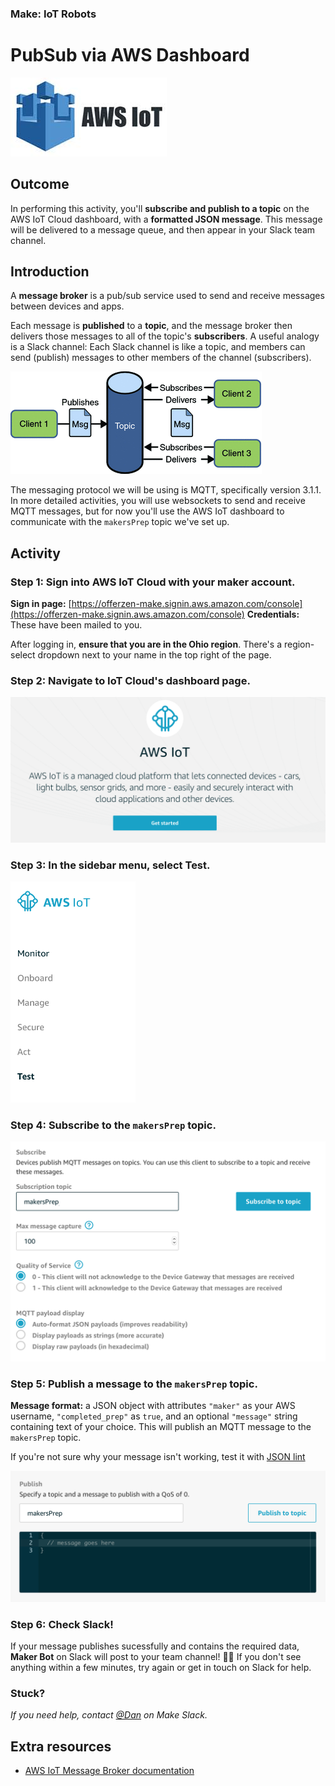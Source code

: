 ### Make: IoT Robots
# PubSub via AWS Dashboard

![AWS IoT logo](/images/aws-iot-logo.jpg)

## Outcome

In performing this activity, you'll __subscribe and publish to a topic__ on the AWS IoT Cloud dashboard, with a __formatted JSON message__. This message will be delivered to a message queue, and then appear in your Slack team channel.

## Introduction

A **message broker** is a pub/sub service used to send and receive messages between devices and apps.

Each message is **published** to a **topic**, and the message broker then delivers those messages to all of the topic's **subscribers**. A useful analogy is a Slack channel: Each Slack channel is like a topic, and members can send (publish) messages to other members of the channel (subscribers).

![PubSub flow](/images/pubsub-flow.gif)

The messaging protocol we will be using is MQTT, specifically version 3.1.1. In more detailed activities, you will use websockets to send and receive MQTT messages, but for now you'll use the AWS IoT dashboard to communicate with the `makersPrep` topic we've set up.


## Activity

### Step 1: Sign into AWS IoT Cloud with your maker account.

**Sign in page:** [https://offerzen-make.signin.aws.amazon.com/console](https://offerzen-make.signin.aws.amazon.com/console)
**Credentials:** These have been mailed to you.

After logging in, **ensure that you are in the Ohio region**. There's a region-select dropdown next to your name in the top right of the page.

### Step 2: Navigate to IoT Cloud's dashboard page.

  ![IoT Cloud dashboard landing](images/aws_iot_landing.png)


### Step 3: In the sidebar menu, select **Test**.

  <img src="images/aws_iot_sidebar.png" width=200 />


### Step 4: Subscribe to the `makersPrep` topic.

  <img src="images/aws_iot_subscribe.png" width=650 />


### Step 5: Publish a message to the `makersPrep` topic.

  **Message format:** a JSON object with attributes `"maker"` as your AWS username, `"completed_prep"` as `true`, and an optional `"message"` string containing text of your choice. This will publish an MQTT message to the `makersPrep` topic.

  If you're not sure why your message isn't working, test it with [JSON lint](https://jsonlint.com)

  <img src="images/aws_iot_publish.png" alt="images/aws_iot_publish.png" width=650 />



### Step 6: Check Slack!

If your message publishes sucessfully and contains the required data, **Maker Bot** on Slack will post to your team channel! 🤖🌈 If you don't see anything within a few minutes, try again or get in touch on Slack for help.


### Stuck?

_If you need help, contact [@Dan](https://offerzen-make.slack.com/messages/D9M8BBRNW) on Make Slack._



## Extra resources
- [AWS IoT Message Broker documentation](https://docs.aws.amazon.com/iot/latest/developerguide/iot-message-broker.html)


